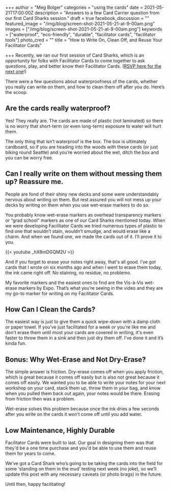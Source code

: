 +++
author = "Meg Bolger"
categories = "using the cards"
date = 2021-05-21T17:00:00Z
description = "Answers to a few Card Carrier question from our first Card Sharks session."
draft = true
facebook_discussion = ""
featured_image = "/img/blog/screen-shot-2021-05-21-at-9-00am.png"
images = ["/img/blog/screen-shot-2021-05-21-at-9-00am.png"]
keywords = ["waterproof", "eco-friendly", "durable", "facilitator cards", "facilitator tools"]
photo_cred = ""
title = "How to Write On, Clean Off, and Reuse Your Facilitator Cards"

+++
Recently, we ran our first session of Card Sharks, which is an opportunity for folks with Facilitator Cards to come together to ask questions, play, and better know their Facilitator Cards. ([RSVP here for the next one](https://airtable.com/shrqI0e9xxclfLLCr)!)

There were a few questions about waterproofness of the cards, whether you really can write on them, and how to clean them off after you do. Here’s the scoop.

## Are the cards really waterproof?

Yes! They really are. The cards are made of plastic (not laminated) so there is no worry that short-term (or even long-term) exposure to water will hurt them.

The only thing that isn’t waterproof is the box. The box is ultimately cardboard, so if you are heading into the woods with these cards (or just biking round Seattle) and you’re worried about the wet, ditch the box and you can be worry free.

## Can I really write on them without messing them up? Reassure me.

People are fond of their shiny new decks and some were understandably nervous about writing on them. But rest assured you will not mess up your decks by writing on them when you use wet-erase markers to do so.

You probably know wet-erase markers as overhead transparency markers or “grad school” markers as one of our Card Sharks mentioned today. When we were developing Facilitator Cards we tried numerous types of plastic to find one that wouldn’t stain, wouldn’t smudge, and would erase like a charm. And when we found one, we made the cards out of it. I’ll prove it to you.

{{< youtube _hX8mDGQM2U >}}

And if you forget to erase your notes right away, that's all good. I’ve got cards that I wrote on six months ago and when I went to erase them today, the ink came right off. No staining, no residue, no problemo.

My favorite markers and the easiest ones to find are the Vis-à-Vis wet-erase markers by Expo. That’s what you’re seeing in the video and they are my go-to marker for writing on my Facilitator Cards.

## How Can I Clean the Cards?

The easiest way is just to give them a quick wipe-down with a damp cloth or paper towel. If you’ve just facilitated for a week or you're like me and don't erase them until most your cards are covered in writing, it's even faster to throw them in a sink and then just dry them off. I've done it and it’s kinda fun.

## Bonus: Why Wet-Erase and Not Dry-Erase?

The simple answer is friction. Dry-erase comes off when you apply friction, which is great because it comes off easily but is also not great because it comes off easily. We wanted you to be able to write your notes for your next workshop on your card, stack them up, throw them in your bag, and know when you pulled them back out again, your notes would be there. Erasing from friction then was a problem.

Wet-erase solves this problem because once the ink dries a few seconds after you write on the cards it won’t come off until you add water.

## Low Maintenance, Highly Durable

Facilitator Cards were built to last. Our goal in designing them was that they'd be a one time purchase and you'd be able to use them and reuse them for years to come.

We’ve got a Card Shark who’s going to be taking the cards into the field for some ‘standing on them in the mud’ testing next week (no joke), so we’ll update this post with any necessary caveats (or photo brags) in the future.

Until then, happy facilitating!